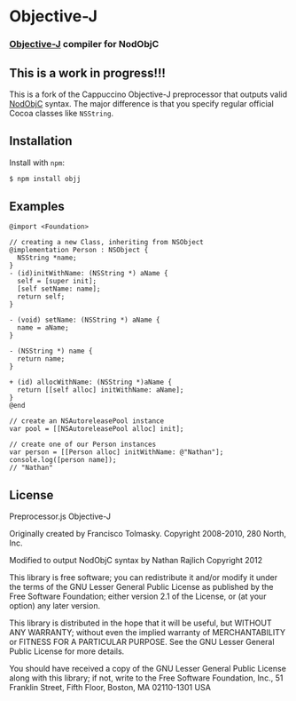 Objective-J
===========
### [Objective-J][wikipedia] compiler for NodObjC

## This is a work in progress!!!

This is a fork of the Cappuccino Objective-J preprocessor that outputs valid
[NodObjC][] syntax. The major difference is that you specify regular official
Cocoa classes like `NSString`.

Installation
------------

Install with `npm`:

``` bash
$ npm install objj
```


Examples
--------

``` objj
@import <Foundation>

// creating a new Class, inheriting from NSObject
@implementation Person : NSObject {
  NSString *name;
}
- (id)initWithName: (NSString *) aName {
  self = [super init];
  [self setName: name];
  return self;
}

- (void) setName: (NSString *) aName {
  name = aName;
}

- (NSString *) name {
  return name;
}

+ (id) allocWithName: (NSString *)aName {
  return [[self alloc] initWithName: aName];
}
@end

// create an NSAutoreleasePool instance
var pool = [[NSAutoreleasePool alloc] init];

// create one of our Person instances
var person = [[Person alloc] initWithName: @"Nathan"];
console.log([person name]);
// "Nathan"
```


License
-------

Preprocessor.js
Objective-J

Originally created by Francisco Tolmasky.
Copyright 2008-2010, 280 North, Inc.

Modified to output NodObjC syntax by Nathan Rajlich
Copyright 2012

This library is free software; you can redistribute it and/or
modify it under the terms of the GNU Lesser General Public
License as published by the Free Software Foundation; either
version 2.1 of the License, or (at your option) any later version.

This library is distributed in the hope that it will be useful,
but WITHOUT ANY WARRANTY; without even the implied warranty of
MERCHANTABILITY or FITNESS FOR A PARTICULAR PURPOSE. See the GNU
Lesser General Public License for more details.

You should have received a copy of the GNU Lesser General
Public License along with this library; if not, write to the Free
Software Foundation, Inc., 51 Franklin Street, Fifth Floor, Boston, MA 02110-1301 USA

[wikipedia]: http://wikipedia.org/wiki/Objective-J
[tutorial]: http://cappuccino.org/learn/tutorials/objective-j-tutorial.php
[NodObjC]: https://github.com/TooTallNate/NodObjC
